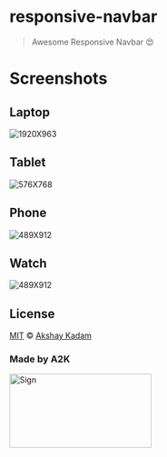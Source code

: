 # responsive-navbar

> Awesome Responsive Navbar :heart_eyes:

# Screenshots

## Laptop

![1920X963](http://imgur.com/oznoiI3.png)

## Tablet

![576X768](http://imgur.com/4rfV0eJ.png)

## Phone

![489X912](http://imgur.com/05Z7LyP.png)

## Watch

![489X912](http://imgur.com/Njj22Za.png)

## License

[MIT](LICENSE.md) © [Akshay Kadam](https://github.com/deadcoder0904)

### Made by A2K

<img src="http://imgur.com/jfmA33n.png" alt="Sign" width=250 height=130 />
